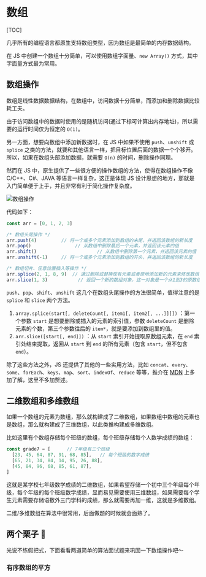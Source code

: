 # 数组

[TOC]



几乎所有的编程语言都原生支持数组类型，因为数组是最简单的内存数据结构。

在 JS 中创建一个数组十分简单，可以使用数组字面量、`new Array()` 方式，其中字面量方式最为常用。

## 数组操作

数组是线性数据数据结构，在数组中，访问数据十分简单，而添加和删除数据比较耗工夫。

由于访问数组中的数据时使用的是随机访问(通过下标可计算出内存地址)，所以需要的运行时间仅为恒定的 `O(1)`。

另一方面，想要向数组中添加新数据时，在 JS 中如果不使用 `push`、`unshift` 或 `splice` 之类的方法，就要和其他语言一样，把目标位置后面的数据一个个移开。所以，如果在数组头部添加数据，就需要 `O(n)` 的时间，删除操作同理。

然而在 JS 中，原生提供了一些很方便的操作数组的方法，使得在数组操作不像 C/C++、C#、JAVA 等语言一样复杂，这正是体现 JS 设计思想的地方，那就是入门简单便于上手，并且非常有利于简化操作复杂度。

![数组操作](https://cdn.jsdelivr.net/gh/SHERlocked93/pic@master/upic/%E6%95%B0%E7%BB%84%E6%93%8D%E4%BD%9C-20210131-69hMwg.png)

代码如下：

```typescript
const arr = [0, 1, 2, 3]

/* 数组头尾操作 */
arr.push(4)         // 将一个或多个元素添加到数组的末尾，并返回该数组的新长度
arr.pop()         		 // 从数组中删除最后一个元素，并返回该元素的值
arr.shift() 					 // 从数组中删除第一个元素，并返回该元素的值
arr.unshift(-1)     // 将一个或多个元素添加到数组的开头，并返回该数组的新长度

/* 数组切片、任意位置插入等操作 */
arr.splice(2, 1, 8, 9)  // 通过删除或替换现有元素或者原地添加新的元素来修改数组，以数组形式返回被修改的内容
arr.slice(1, 3)     	  // 返回一个新的数组对象，这一对象是一个从1到3的原数组的浅拷贝，包括1不包括3
```

`push`、`pop`、`shift`、`unshift` 这几个在数组头尾操作的方法很简单，值得注意的是 `splice` 和 `slice` 两个方法。

1. `array.splice(start[, deleteCount[, item1[, item2[, ...]]]])` ：第一个参数 `start` 是想要删除或插入的元素的索引值，参数 `deleteCount` 是删除元素的个数，第三个参数往后的 `item*`，就是要添加到数组里的值。
2. `arr.slice([start[, end]])` ：从 `start` 索引开始提取原数组元素，在 `end` 索引处结束提取，返回从 `start` 到 `end` 的所有元素（包含 `start`，但不包含 `end`）。

除了这些方法之外，JS 还提供了其他的一些实用方法，比如 `concat`、`every`、`some`、`forEach`、`keys`、`map`、`sort`、`indexOf`、`reduce` 等等，推介在 [MDN](https://developer.mozilla.org/zh-CN/docs/Web/JavaScript/Reference/Global_Objects/Array) 上多加了解，这里不多加赘述。

## 二维数组和多维数组

如果一个数组的元素为数组，那么就构建成了二维数组，如果数组中数组的元素也是数组，那么就构建成了三维数组，以此类推构建成多维数组。

比如这里有个数组存储每个班级的数组，每个班级存储每个人数学成绩的数组：

```javascript
const grade7 = [      // 7年级有三个班级
  [23, 45, 64, 87, 91, 68, 85],   // 每个班级的数学成绩
  [65, 21, 34, 84, 14, 95, 26, 88],
  [45, 84, 96, 68, 85, 61, 87],
]
```

这就是某学校七年级数学成绩的二维数组，如果希望存储一个初中三个年级每个年级，每个年级的每个班级数学成绩，显而易见需要使用三维数组，如果需要每个学生元素需要存储语数外三门学科的成绩，那么就需要再加一维，这就是多维数组。

二维/多维数组在算法中很常用，后面做题的时候就会面熟了。

## 两个栗子 🌰

光说不练假把式，下面看看两道简单的算法面试题来巩固一下数组操作吧～

### 



### 有序数组的平方

